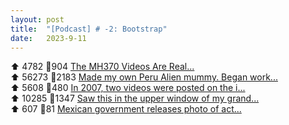 ```yaml
---
layout: post
title:  "[Podcast] # -2: Bootstrap"
date:   2023-9-11
---
```


⬆ 4782  💬904   [The MH370 Videos Are Real...](https://www.reddit.com/r/conspiracy/comments/16gom4a/the_mh370_videos_are_real/) <br>
⬆ 56273 💬2183  [Made my own Peru Alien mummy. Began work...](https://i.redd.it/wxno3xo292ob1.png) <br>
⬆ 5608  💬480   [In 2007, two videos were posted on the i...](https://www.fbi.gov/wanted/ecap/unknown-suspect-1) <br>
⬆ 10285 💬1347  [Saw this in the upper window of my grand...](https://i.redd.it/6z3fyklkpbnb1.jpg) <br>
⬆ 607   💬81    [Mexican government releases photo of act...](https://i.redd.it/mlxi5m2l2gob1.jpg) <br>
